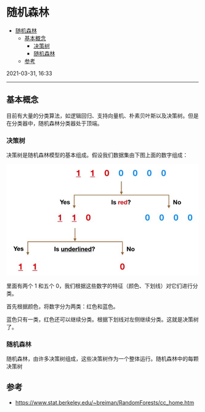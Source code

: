 # 随机森林

- [随机森林](#随机森林)
  - [基本概念](#基本概念)
    - [决策树](#决策树)
    - [随机森林](#随机森林-1)
  - [参考](#参考)

2021-03-31, 16:33
***

## 基本概念

目前有大量的分类算法，如逻辑回归、支持向量机、朴素贝叶斯以及决策树。但是在分类器中，随机森林分类器处于顶端。

### 决策树

决策树是随机森林模型的基本组成。假设我们数据集由下图上面的数字组成：

![](images/2021-03-31-16-35-56.png)

里面有两个 1 和五个 0，我们根据这些数字的特征（颜色、下划线）对它们进行分类。

首先根据颜色，将数字分为两类：红色和蓝色。

蓝色只有一类，红色还可以继续分类。根据下划线对左侧继续分类。这就是决策树了。

### 随机森林

随机森林，由许多决策树组成，这些决策树作为一个整体运行。随机森林中的每颗决策树

## 参考

- https://www.stat.berkeley.edu/~breiman/RandomForests/cc_home.htm